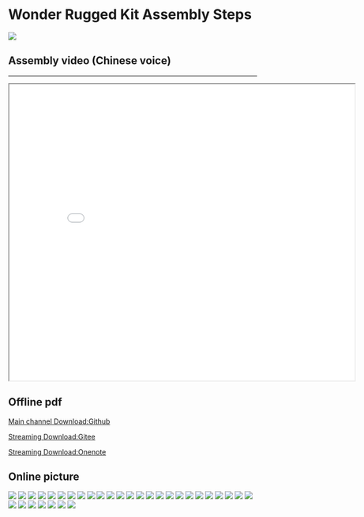 # Wonder Rugged Kit Assembly Steps
![](./images/1.jpg)
## Assembly video (Chinese voice)
---

<iframe src="//player.bilibili.com/player.html?aid=67229888&cid=116572655&page=1" scrolling="no" border="0"framespacing="0" allowfullscreen="true" width="700px" height="600px"> </iframe>

## Offline pdf

[Main channel Download:Github ](https://github.com/elecfreaks/learn-cn/raw/master/microbitKit/Mecanum_wheel_car_kit/files/wukong_assembly_step_chinese_v1.1.pdf)

[Streaming Download:Gitee ](https://gitee.com/lionkkk/elecfreaks_files/raw/master/wukong_assembly_step_english_v1.1.pdf)

[Streaming Download:Onenote ](https://onedrive.live.com/view.aspx?resid=549F5F25FB946922%211132&id=documents&wd=target%28microbit%20Wonder%20Rugged%20Car%20kit.one%7C6BD0FCAC-749F-44DD-9DCB-D486908DEE1A%2FWonder%20Rugged%20Kit%20Assembly%20Steps%7C1E078FBC-12C3-41CD-A5FC-6477B69B8031%2F%29)
## Online picture

![](./images/step_2.jpg)
![](./images/step_3.jpg)
![](./images/step_4.jpg)
![](./images/step_5.jpg)
![](./images/step_6.jpg)
![](./images/step_7.jpg)
![](./images/step_8.jpg)
![](./images/step_9.jpg)
![](./images/step_10.jpg)
![](./images/step_11.jpg)
![](./images/step_12.jpg)
![](./images/step_13.jpg)
![](./images/step_14.jpg)
![](./images/step_15.jpg)
![](./images/step_16.jpg)
![](./images/step_17.jpg)
![](./images/step_18.jpg)
![](./images/step_19.jpg)
![](./images/step_20.jpg)
![](./images/step_21.jpg)
![](./images/step_22.jpg)
![](./images/step_23.jpg)
![](./images/step_24.jpg)
![](./images/step_25.jpg)
![](./images/step_26.jpg)
![](./images/step_27.jpg)
![](./images/step_28.jpg)
![](./images/step_29.jpg)
![](./images/step_30.jpg)
![](./images/step_31.jpg)
![](./images/step_32.jpg)
![](./images/step_33.jpg)